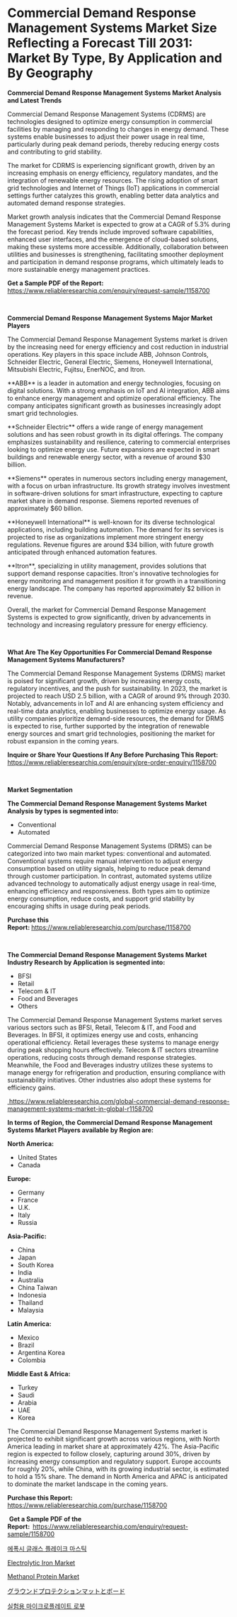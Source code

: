 <p><h1>Commercial Demand Response Management Systems Market Size Reflecting a Forecast Till 2031: Market By Type, By Application and By Geography</h1></p><p><strong>Commercial Demand Response Management Systems Market Analysis and Latest Trends</strong></p>
<p><p>Commercial Demand Response Management Systems (CDRMS) are technologies designed to optimize energy consumption in commercial facilities by managing and responding to changes in energy demand. These systems enable businesses to adjust their power usage in real time, particularly during peak demand periods, thereby reducing energy costs and contributing to grid stability. </p><p>The market for CDRMS is experiencing significant growth, driven by an increasing emphasis on energy efficiency, regulatory mandates, and the integration of renewable energy resources. The rising adoption of smart grid technologies and Internet of Things (IoT) applications in commercial settings further catalyzes this growth, enabling better data analytics and automated demand response strategies. </p><p>Market growth analysis indicates that the Commercial Demand Response Management Systems Market is expected to grow at a CAGR of 5.3% during the forecast period. Key trends include improved software capabilities, enhanced user interfaces, and the emergence of cloud-based solutions, making these systems more accessible. Additionally, collaboration between utilities and businesses is strengthening, facilitating smoother deployment and participation in demand response programs, which ultimately leads to more sustainable energy management practices.</p></p>
<p><strong>Get a Sample PDF of the Report:&nbsp;</strong> <a href="https://www.reliableresearchiq.com/enquiry/request-sample/1158700">https://www.reliableresearchiq.com/enquiry/request-sample/1158700</a></p>
<p>&nbsp;</p>
<p><strong>Commercial Demand Response Management Systems Major Market Players</strong></p>
<p><p>The Commercial Demand Response Management Systems market is driven by the increasing need for energy efficiency and cost reduction in industrial operations. Key players in this space include ABB, Johnson Controls, Schneider Electric, General Electric, Siemens, Honeywell International, Mitsubishi Electric, Fujitsu, EnerNOC, and Itron.</p><p>**ABB** is a leader in automation and energy technologies, focusing on digital solutions. With a strong emphasis on IoT and AI integration, ABB aims to enhance energy management and optimize operational efficiency. The company anticipates significant growth as businesses increasingly adopt smart grid technologies.</p><p>**Schneider Electric** offers a wide range of energy management solutions and has seen robust growth in its digital offerings. The company emphasizes sustainability and resilience, catering to commercial enterprises looking to optimize energy use. Future expansions are expected in smart buildings and renewable energy sector, with a revenue of around $30 billion.</p><p>**Siemens** operates in numerous sectors including energy management, with a focus on urban infrastructure. Its growth strategy involves investment in software-driven solutions for smart infrastructure, expecting to capture market share in demand response. Siemens reported revenues of approximately $60 billion.</p><p>**Honeywell International** is well-known for its diverse technological applications, including building automation. The demand for its services is projected to rise as organizations implement more stringent energy regulations. Revenue figures are around $34 billion, with future growth anticipated through enhanced automation features.</p><p>**Itron**, specializing in utility management, provides solutions that support demand response capacities. Itron's innovative technologies for energy monitoring and management position it for growth in a transitioning energy landscape. The company has reported approximately $2 billion in revenue.</p><p>Overall, the market for Commercial Demand Response Management Systems is expected to grow significantly, driven by advancements in technology and increasing regulatory pressure for energy efficiency.</p></p>
<p>&nbsp;</p>
<p><strong>What Are The Key Opportunities For Commercial Demand Response Management Systems Manufacturers?</strong></p>
<p><p>The Commercial Demand Response Management Systems (DRMS) market is poised for significant growth, driven by increasing energy costs, regulatory incentives, and the push for sustainability. In 2023, the market is projected to reach USD 2.5 billion, with a CAGR of around 9% through 2030. Notably, advancements in IoT and AI are enhancing system efficiency and real-time data analytics, enabling businesses to optimize energy usage. As utility companies prioritize demand-side resources, the demand for DRMS is expected to rise, further supported by the integration of renewable energy sources and smart grid technologies, positioning the market for robust expansion in the coming years.</p></p>
<p><strong>Inquire or Share Your Questions If Any Before Purchasing This Report:</strong> <a href="https://www.reliableresearchiq.com/enquiry/pre-order-enquiry/1158700">https://www.reliableresearchiq.com/enquiry/pre-order-enquiry/1158700</a></p>
<p>&nbsp;</p>
<p><strong>Market Segmentation</strong></p>
<p><strong>The Commercial Demand Response Management Systems Market Analysis by types is segmented into:</strong></p>
<p><ul><li>Conventional</li><li>Automated</li></ul></p>
<p><p>Commercial Demand Response Management Systems (DRMS) can be categorized into two main market types: conventional and automated. Conventional systems require manual intervention to adjust energy consumption based on utility signals, helping to reduce peak demand through customer participation. In contrast, automated systems utilize advanced technology to automatically adjust energy usage in real-time, enhancing efficiency and responsiveness. Both types aim to optimize energy consumption, reduce costs, and support grid stability by encouraging shifts in usage during peak periods.</p></p>
<p><strong>Purchase this Report:&nbsp;</strong><a href="https://www.reliableresearchiq.com/purchase/1158700">https://www.reliableresearchiq.com/purchase/1158700</a></p>
<p>&nbsp;</p>
<p><strong>The Commercial Demand Response Management Systems Market Industry Research by Application is segmented into:</strong></p>
<p><ul><li>BFSI</li><li>Retail</li><li>Telecom & IT</li><li>Food and Beverages</li><li>Others</li></ul></p>
<p><p>The Commercial Demand Response Management Systems market serves various sectors such as BFSI, Retail, Telecom & IT, and Food and Beverages. In BFSI, it optimizes energy use and costs, enhancing operational efficiency. Retail leverages these systems to manage energy during peak shopping hours effectively. Telecom & IT sectors streamline operations, reducing costs through demand response strategies. Meanwhile, the Food and Beverages industry utilizes these systems to manage energy for refrigeration and production, ensuring compliance with sustainability initiatives. Other industries also adopt these systems for efficiency gains.</p></p>
<p><a href="https://www.reliableresearchiq.com/global-commercial-demand-response-management-systems-market-in-global-r1158700">&nbsp;https://www.reliableresearchiq.com/global-commercial-demand-response-management-systems-market-in-global-r1158700</a></p>
<p><strong>In terms of Region, the Commercial Demand Response Management Systems Market Players available by Region are:</strong></p>
<p>
    <p> <strong> North America: </strong>
        <ul>
            <li>United States</li>
            <li>Canada</li>
        </ul>
        </p> 
    <p> <strong> Europe: </strong>
        <ul>
            <li>Germany</li>
            <li>France</li>
            <li>U.K.</li>
            <li>Italy</li>
            <li>Russia</li>
        </ul>
        </p> 
    <p> <strong> Asia-Pacific: </strong>
        <ul>
            <li>China</li>
            <li>Japan</li>
            <li>South Korea</li>
            <li>India</li>
            <li>Australia</li>
            <li>China Taiwan</li>
            <li>Indonesia</li>
            <li>Thailand</li>
            <li>Malaysia</li>
        </ul>
        </p> 
    <p> <strong> Latin America: </strong>
        <ul>
            <li>Mexico</li>
            <li>Brazil</li>
            <li>Argentina Korea</li>
            <li>Colombia</li>
        </ul>
        </p> 
    <p> <strong> Middle East & Africa: </strong>
        <ul>
            <li>Turkey</li>
            <li>Saudi</li>
            <li>Arabia</li>
            <li>UAE</li>
            <li>Korea</li>
        </ul>
    </p>
    </p>
<p><p>The Commercial Demand Response Management Systems market is projected to exhibit significant growth across various regions, with North America leading in market share at approximately 42%. The Asia-Pacific region is expected to follow closely, capturing around 30%, driven by increasing energy consumption and regulatory support. Europe accounts for roughly 20%, while China, with its growing industrial sector, is estimated to hold a 15% share. The demand in North America and APAC is anticipated to dominate the market landscape in the coming years.</p></p>
<p><strong>Purchase this Report: </strong><a href="https://www.reliableresearchiq.com/purchase/1158700">https://www.reliableresearchiq.com/purchase/1158700</a></p>
<p>&nbsp;<strong>Get a Sample PDF of the Report:&nbsp;&nbsp;</strong><a href="https://www.reliableresearchiq.com/enquiry/request-sample/1158700">https://www.reliableresearchiq.com/enquiry/request-sample/1158700</a></p>
<p><strong></strong></p>
<p><p><a href="https://medium.com/@wpzbonrg51/%EC%97%90%ED%8F%AD%EC%8B%9C-%EA%B8%80%EB%9D%BC%EC%8A%A4-%ED%94%8C%EB%A0%88%EC%9D%B4%ED%81%AC-%EB%A7%A4%EC%8A%A4%ED%8B%B1-%EC%8B%9C%EC%9E%A5-%EA%B8%80%EB%A1%9C%EB%B2%8C-%EC%8B%9C%EC%9E%A5-%EC%A0%90%EC%9C%A0%EC%9C%A8-%EB%B0%8F-%EC%88%9C%EC%9C%84-2024-2031%EB%85%84-%EC%A0%84%EC%B2%B4-%ED%8C%90%EB%A7%A4-%EB%B0%8F-%EC%88%98%EC%9A%94-%EC%A0%84%EB%A7%9D-71ebfca62c61">에폭시 글래스 플레이크 마스틱</a></p><p><a href="https://issuu.com/reportprime-2/docs/electrolytic-iron-market-size-2030._670a5085b3520e">Electrolytic Iron Market</a></p><p><a href="https://issuu.com/reportprime-2/docs/methanol-protein-market-size-2030.p_b0e8b730d66cca">Methanol Protein Market</a></p><p><a href="https://medium.com/@ursulastark1948/ground-protection-mats-boards-market-%E3%81%AE%E3%82%B0%E3%83%AD%E3%83%BC%E3%83%90%E3%83%AB%E5%B8%82%E5%A0%B4%E6%A6%82%E8%A6%81%E3%81%AF-%E4%B8%96%E7%95%8C%E3%81%8A%E3%82%88%E3%81%B3%E4%B8%BB%E8%A6%81%E5%B8%82%E5%A0%B4%E3%81%AB%E3%81%8A%E3%81%91%E3%82%8B%E6%A5%AD%E7%95%8C%E3%81%AB%E5%BD%B1%E9%9F%BF%E3%82%92%E4%B8%8E%E3%81%88%E3%82%8B%E4%B8%BB%E8%A6%81%E3%81%AA%E3%83%88%E3%83%AC%E3%83%B3%E3%83%89%E3%81%AB%E3%81%A4%E3%81%84%E3%81%A6-%E7%8B%AC%E8%87%AA%E3%81%AE%E8%A6%96%E7%82%B9%E3%82%92%E6%8F%90%E4%BE%9B%E3%81%97%E3%81%BE%E3%81%99-d91839195e4b">グラウンドプロテクションマットとボード</a></p><p><a href="https://medium.com/@wpzbonrg51/%EC%84%B8%EA%B3%84-lab-microplate-robot-market-%EC%9D%80-2024%EC%97%90%EC%84%9C-2031%EB%A1%9C-%EC%97%B0%ED%8F%89%EA%B7%A0-%EC%A6%9D%EA%B0%80%EC%9C%A8%EC%9D%84-%EB%B3%B4%EC%9D%BC-%EA%B2%83%EC%9C%BC%EB%A1%9C-%EC%98%88%EC%83%81%EB%90%A9%EB%8B%88%EB%8B%A4-0ab3247857fd">실험용 마이크로플레이트 로봇</a></p></p>